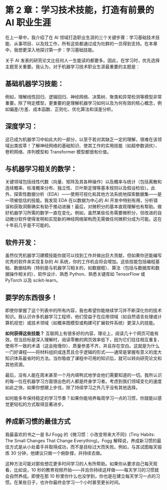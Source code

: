 # 第 2 章：学习技术技能，打造有前景的 AI 职业生涯

在上一章中，我介绍了在 AI 领域打造职业生涯的三个关键步骤：学习基础技术技能、从事项目、以及找工作，所有这些都通过成为社群的一员得到支持。在本章中，我想更深入地探讨第一步：学习基础技能。

关于 AI 发表的研究论文比任何人一生能读的都要多。因此，在学习时，优先选择主题至关重要。我认为，对于机器学习技术职业生涯最重要的主题是：

## 基础机器学习技能：
例如，理解线性回归、逻辑回归、神经网络、决策树、聚类和异常检测等模型非常重要。除了特定模型，更重要的是理解机器学习如何以及为何有效的核心概念，例如偏差/方差、成本函数、正则化、优化算法和误差分析。

## 深度学习：
这已成为机器学习中如此大的一部分，以至于若对其缺乏一定的理解，很难在该领域出类拔萃！了解神经网络的基础知识、使其工作的实用技能（如超参数调优）、卷积网络、序列模型和 Transformer 模型都很有价值。

## 与机器学习相关的数学：
关键领域包括线性代数（向量、矩阵及其各种操作）以及概率与统计（包括离散和连续概率、标准概率分布、独立性、贝叶斯定理等基本规则以及假设检验）。此外，探索性数据分析（EDA）——使用可视化和其他方法系统地探索数据集——是一项被低估的技能。我发现 EDA 在以数据为中心的 AI 开发中特别有用，分析错误和获取洞察确实有助于推动进展！最后，对微积分的基本直观理解也有帮助。做好机器学习所需的数学一直在变化。例如，虽然某些任务需要微积分，但改进的自动微分软件使得发明和实现新的神经网络架构而无需做任何微积分成为可能。这在十年前几乎是不可能的。

## 软件开发：
虽然仅凭机器学习建模技能你就可以找到工作并做出巨大贡献，但如果你还能编写优秀的软件来实现复杂的 AI 系统，你的工作机会将会增加。这些技能包括编程基础、数据结构（特别是与机器学习相关的，如数据框）、算法（包括与数据库和数据操作相关的）、软件设计、熟悉 Python、熟悉关键库如 TensorFlow 或 PyTorch 以及 scikit-learn。

## 要学的东西很多！

即使你掌握了这个列表中的所有内容，我也希望你能继续学习并不断深化你的技术知识。我认识许多机器学习工程师，他们受益于在应用领域（如自然语言处理或计算机视觉）或技术领域（如概率图模型或构建可扩展软件系统）更深入的技能。

**如何获得这些技能？** 互联网上有很多好的内容，理论上，阅读几十个网页可能有效。但当目标是深入理解时，阅读零散的网页效率低下，因为它们往往相互重复、使用不一致的术语（这会拖慢你）、质量参差不齐，并且存在空白。这就是为什么一门好课程——将材料组织成连贯且合乎逻辑的形式——通常是掌握有意义的庞大知识体系最省时的方法。当你吸收了课程中可用的知识后，就可以转向研究论文和其他资源。

最后，没有人能在周末甚至一个月内填鸭式地学会他们需要知道的一切。我所认识的每一位在机器学习方面很出色的人都是终身学习者。考虑到我们领域变化的速度如此之快，如果你想跟上步伐，除了持续学习之外几乎没有其他选择。

如何能多年保持稳定的学习节奏？如果你能培养每周学习一点的习惯，你就能以感觉更轻松的方式取得显著进步。

## 养成新习惯的最佳方式

我最喜欢的书之一是 BJ Fogg 的《微习惯：小改变带来大不同》(Tiny Habits: The Small Changes That Change Everything)。Fogg 解释说，养成新习惯的最佳方式是从小处着手并取得成功，而不是目标过大而失败。例如，与其试图每天锻炼 30 分钟，他建议只做一个俯卧撑，并持续去做。

这种方法可能对那些想花更多时间学习的人有所帮助。如果你从要求自己每天观看，比如说，10 秒的教育视频开始——并且你持续这样做——每天学习的习惯就会自然养成。即使在那 10 秒里你什么也没学到，你也是在建立每天学习一点的习惯。在某些日子，也许你最终会学习一个小时甚至更长时间。
